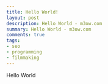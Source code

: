 ```yaml
---
title: Hello World!
layout: post
description: Hello World - m3ow.com
summary: Hello World - m3ow.com
comments: true
tags:
- seo
- programming
- filmmaking
---
```


Hello World
